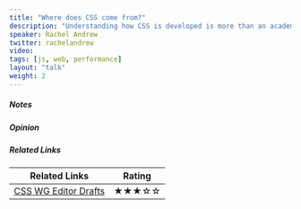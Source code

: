 ```yaml
---
title: "Where does CSS come from?"
description: "Understanding how CSS is developed is more than an academic exercise. It gives you a way of understanding why things are weird, which is a good starting point to avoiding or fixing weirdness. It can give you an early heads up as to what might be happening in the very near future. It also opens up an opportunity to be part of the process, to contribute to CSS - just like any open source project. Then once we have new CSS on the horizon, we can all be part of encouraging browser vendors to ship it!"
speaker: Rachel Andrew
twitter: rachelandrew
video:
tags: [js, web, performance]
layout: "talk"
weight: 2
---
```


<article id="1">

##### Notes

</article>

<article id="2">

##### Opinion



</article>

<article id="3">

##### Related Links

Related Links | Rating
--- | ---
[CSS WG Editor Drafts](https://github.com/w3c/csswg-drafts) | ★★★☆☆

</article>